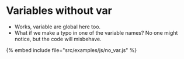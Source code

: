 # Variables without var

* Works, variable are global here too.
* What if we make a typo in one of the variable names? No one might notice, but the code will misbehave.

{% embed include file="src/examples/js/no_var.js" %}




